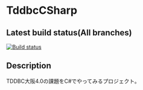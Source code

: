 # TddbcCSharp

## Latest build status(All branches)

[![Build status](https://ci.appveyor.com/api/projects/status/yt39gr8cfivx0hut?svg=true)](https://ci.appveyor.com/project/KazuhitoMiura/tddbccsharp)

## Description

TDDBC大阪4.0の課題をC#でやってみるプロジェクト。


